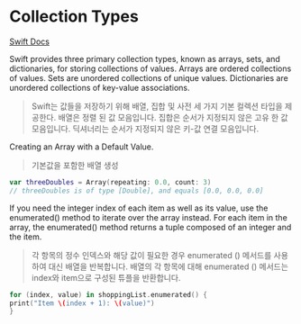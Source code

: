 # Collection Types

[Swift Docs](https://docs.swift.org/swift-book/LanguageGuide/CollectionTypes.html)  

Swift provides three primary collection types, known as arrays, sets, and dictionaries, for storing collections of values. Arrays are ordered collections of values. Sets are unordered collections of unique values. Dictionaries are unordered collections of key-value associations.  
> Swift는 값들을 저장하기 위해 배열, 집합 및 사전 세 가지 기본 컬렉션 타입을 제공한다. 배열은 정렬 된 값 모음입니다. 집합은 순서가 지정되지 않은 고유 한 값 모음입니다. 딕셔너리는 순서가 지정되지 않은 키-값 연결 모음입니다.

Creating an Array with a Default Value. 
> 기본값을 포함한 배열 생성

```swift
var threeDoubles = Array(repeating: 0.0, count: 3)  
// threeDoubles is of type [Double], and equals [0.0, 0.0, 0.0]
```  

If you need the integer index of each item as well as its value, use the enumerated() method to iterate over the array instead. For each item in the array, the enumerated() method returns a tuple composed of an integer and the item.
> 각 항목의 정수 인덱스와 해당 값이 필요한 경우 enumerated () 메서드를 사용하여 대신 배열을 반복합니다. 배열의 각 항목에 대해 enumerated () 메서드는 index와 item으로 구성된 튜플을 반환합니다.

```swift
for (index, value) in shoppingList.enumerated() {
print("Item \(index + 1): \(value)")
}
``` 

